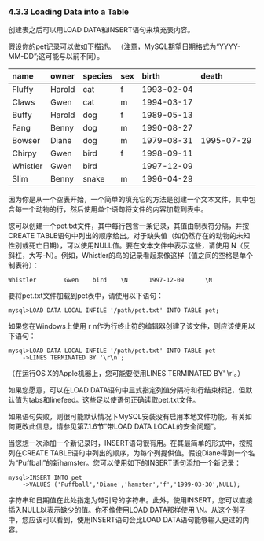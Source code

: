 ### 4.3.3 Loading Data into a Table

创建表之后可以用LOAD DATA和INSERT语句来填充表内容。

假设你的pet记录可以做如下描述。 （注意，MySQL期望日期格式为“YYYY-MM-DD”;这可能与以前不同）。

| name | owner | species | sex | birth | death |
| :--- | :--- | :--- | :--- | :--- | :--- |
| Fluffy | Harold | cat | f | 1993-02-04 |  |
| Claws | Gwen | cat | m | 1994-03-17 |  |
| Buffy | Harold | dog | f | 1989-05-13 |  |
| Fang | Benny | dog | m | 1990-08-27 |  |
| Bowser | Diane | dog | m | 1979-08-31 | 1995-07-29 |
| Chirpy | Gwen | bird | f | 1998-09-11 |  |
| Whistler | Gwen | bird |  | 1997-12-09 |  |
| Slim | Benny | snake | m | 1996-04-29 |  |

因为你是从一个空表开始，一个简单的填充它的方法是创建一个文本文件，其中包含每一个动物的行，然后使用单个语句将文件的内容加载到表中。

您可以创建一个pet.txt文件，其中每行包含一条记录，其值由制表符分隔，并按CREATE TABLE语句中列出的顺序给出。对于缺失值（如仍然存在的动物的未知性别或死亡日期），可以使用NULL值。要在文本文件中表示这些，请使用 N（反斜杠，大写-N）。例如，Whistler的鸟的记录看起来像这样（值之间的空格是单个制表符）：

```
Whistler        Gwen    bird    \N      1997-12-09      \N
```

要将pet.txt文件加载到pet表中，请使用以下语句：

```
mysql>LOAD DATA LOCAL INFILE '/path/pet.txt' INTO TABLE pet;
```

如果您在Windows上使用 r  n作为行终止符的编辑器创建了该文件，则应该使用以下语句：

```
mysql>LOAD DATA LOCAL INFILE '/path/pet.txt' INTO TABLE pet
    ->LINES TERMINATED BY '\r\n';
```

（在运行OS X的Apple机器上，您可能要使用LINES TERMINATED BY' \r'。）

如果您愿意，可以在LOAD DATA语句中显式指定列值分隔符和行结束标记，但默认值为tabs和linefeed。这些足以使语句正确读取pet.txt文件。

如果语句失败，则很可能默认情况下MySQL安装没有启用本地文件功能。有关如何更改此信息，请参见第7.1.6节“带LOAD DATA LOCAL的安全问题”。

当您想一次添加一个新记录时，INSERT语句很有用。在其最简单的形式中，按照列在CREATE TABLE语句中列出的顺序，为每个列提供值。假设Diane得到一个名为“Puffball”的新hamster。您可以使用如下的INSERT语句添加一个新记录：

```
mysql>INSERT INTO pet
    ->VALUES ('Puffball','Diane','hamster','f','1999-03-30',NULL);
```

字符串和日期值在此处指定为带引号的字符串。此外，使用INSERT，您可以直接插入NULL以表示缺少的值。你不像使用LOAD DATA那样使用 \\N。从这个例子中，您应该可以看到，使用INSERT语句会比LOAD DATA语句能够输入更过的内容。

